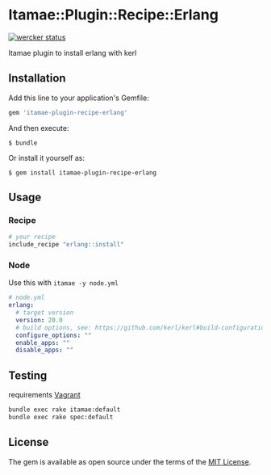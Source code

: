 # Itamae::Plugin::Recipe::Erlang

[![wercker status](https://app.wercker.com/status/d64235a018605ddf4ebee04532597235/m/master "wercker status")](https://app.wercker.com/project/byKey/d64235a018605ddf4ebee04532597235)

Itamae plugin to install erlang with kerl

## Installation

Add this line to your application's Gemfile:

```ruby
gem 'itamae-plugin-recipe-erlang'
```

And then execute:

    $ bundle

Or install it yourself as:

    $ gem install itamae-plugin-recipe-erlang

## Usage

### Recipe

```ruby
# your recipe
include_recipe "erlang::install"
```

### Node

Use this with `itamae -y node.yml`

```yaml
# node.yml
erlang:
  # target version
  version: 20.0
  # build options, see: https://github.com/kerl/kerl#build-configuration
  configure_options: ""
  enable_apps: ""
  disable_apps: ""
```

## Testing

requirements [Vagrant](https://www.vagrantup.com/)

```sh
bundle exec rake itamae:default
bundle exec rake spec:default
```

## License

The gem is available as open source under the terms of the [MIT License](http://opensource.org/licenses/MIT).
